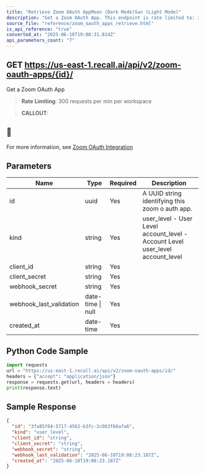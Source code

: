 ```yaml
---
title: "Retrieve Zoom OAuth AppMoon (Dark Mode)Sun (Light Mode)"
description: "Get a Zoom OAuth App. This endpoint is rate limited to: 300 requests per min per workspace"
source_file: "reference/zoom_oauth_apps_retrieve.html"
is_api_reference: "true"
converted_at: "2025-06-10T19:08:31.814Z"
api_parameters_count: "7"
---
```

## GET https://us-east-1.recall.ai/api/v2/zoom-oauth-apps/{id}/

Get a Zoom OAuth App

> **Rate Limiting**: 300 requests per min per workspace

> **CALLOUT**:

## 📘

For more information, see [Zoom OAuth Integration](/docs/zoom-oauth-integration.md)
## Parameters

| Name | Type | Required | Description |
| --- | --- | --- | --- |
| id | uuid | Yes | A UUID string identifying this zoom o auth app. |
| kind | string | Yes | user_level - User Level account_level - Account Level  user_level account_level |
| client_id | string | Yes |  |
| client_secret | string | Yes |  |
| webhook_secret | string | Yes |  |
| webhook_last_validation | date-time \| null | Yes |  |
| created_at | date-time | Yes |  |

## Python Code Sample

```python
import requests
url = "https://us-east-1.recall.ai/api/v2/zoom-oauth-apps/id/"
headers = {"accept": "application/json"}
response = requests.get(url, headers = headers)
print(response.text)
```

## Sample Response

```json
{
  "id": "3fa85f64-5717-4562-b3fc-2c963f66afa6",
  "kind": "user_level",
  "client_id": "string",
  "client_secret": "string",
  "webhook_secret": "string",
  "webhook_last_validation": "2025-06-10T19:08:23.187Z",
  "created_at": "2025-06-10T19:08:23.187Z"
}
```
